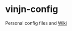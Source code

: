 vinjn-config
============

Personal config files and [Wiki](https://github.com/vinjn/vinjn-config/wiki/_pages)
